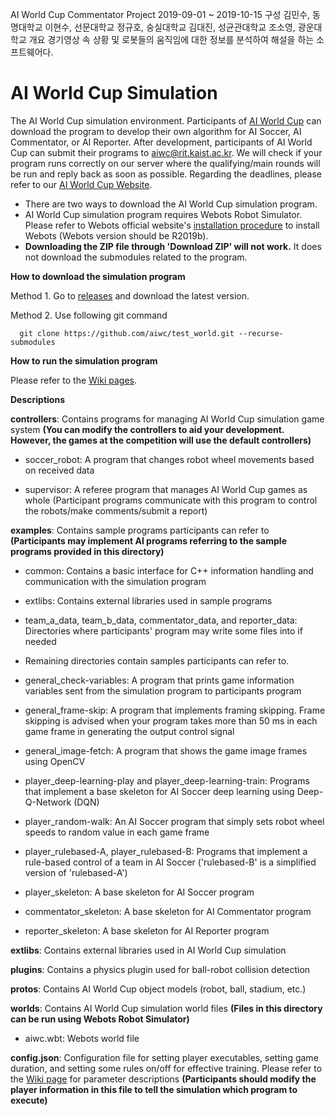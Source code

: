 AI World Cup Commentator
Project
2019-09-01 ~ 2019-10-15
구성
김민수, 동명대학교
이현수, 선문대학교
정규호, 숭실대학교
김대진, 성균관대학교
조소영, 광운대학교
개요
경기영상 속 상황 및 로봇들의 움직임에 대한 정보를 분석하여 해설을 하는 소프트웨어다.

# AI World Cup Simulation

The AI World Cup simulation environment. Participants of [AI World Cup](http://aiworldcup.org/) can download the program to develop their own algorithm for AI Soccer, AI Commentator, or AI Reporter. After development, participants of AI World Cup can submit their programs to [aiwc@rit.kaist.ac.kr](aiwc@rit.kaist.ac.kr). We will check if your program runs correctly on our server where the qualifying/main rounds will be run and reply back as soon as possible. Regarding the deadlines, please refer to our [AI World Cup Website](http://aiworldcup.org/).

- There are two ways to download the AI World Cup simulation program.
- AI World Cup simulation program requires Webots Robot Simulator. Please refer to Webots official website's [installation procedure](https://www.cyberbotics.com/doc/guide/installation-procedure) to install Webots (Webots version should be R2019b).
- **Downloading the ZIP file through 'Download ZIP' will not work.** It does not download the submodules related to the program.

**How to download the simulation program**

Method 1. Go to [releases](https://github.com/aiwc/test_world/releases) and download the latest version.

Method 2. Use following git command

      git clone https://github.com/aiwc/test_world.git --recurse-submodules

**How to run the simulation program**

Please refer to the [Wiki pages](https://github.com/aiwc/test_world/wiki).

**Descriptions**

**controllers**: Contains programs for managing AI World Cup simulation game system **(You can modify the controllers to aid your development. However, the games at the competition will use the default controllers)**

- soccer_robot: A program that changes robot wheel movements based on received data

- supervisor: A referee program that manages AI World Cup games as whole (Participant programs communicate with this program to control the robots/make comments/submit a report)

**examples**: Contains sample programs participants can refer to **(Participants may implement AI programs referring to the sample programs provided in this directory)**

- common: Contains a basic interface for C++ information handling and communication with the simulation program

- extlibs: Contains external libraries used in sample programs

- team_a_data, team_b_data, commentator_data, and reporter_data: Directories where participants' program may write some files into if needed

- Remaining directories contain samples participants can refer to.

- general_check-variables: A program that prints game information variables sent from the simulation program to participants program

- general_frame-skip: A program that implements framing skipping. Frame skipping is advised when your program takes more than 50 ms in each game frame in generating the output control signal

- general_image-fetch: A program that shows the game image frames using OpenCV

- player_deep-learning-play and player_deep-learning-train: Programs that implement a base skeleton for AI Soccer deep learning using Deep-Q-Network (DQN)

- player_random-walk: An AI Soccer program that simply sets robot wheel speeds to random value in each game frame

- player_rulebased-A, player_rulebased-B: Programs that implement a rule-based control of a team in AI Soccer ('rulebased-B' is a simplified version of 'rulebased-A')

- player_skeleton: A base skeleton for AI Soccer program

- commentator_skeleton: A base skeleton for AI Commentator program

- reporter_skeleton: A base skeleton for AI Reporter program

**extlibs**: Contains external libraries used in AI World Cup simulation

**plugins**: Contains a physics plugin used for ball-robot collision detection

**protos**: Contains AI World Cup object models (robot, ball, stadium, etc.)

**worlds**: Contains AI World Cup simulation world files **(Files in this directory can be run using Webots Robot Simulator)**

- aiwc.wbt: Webots world file

**config.json**: Configuration file for setting player executables, setting game duration, and setting some rules on/off for effective training. Please refer to the [Wiki page](https://github.com/aiwc/test_world/wiki/How-to-use-AI-World-Cup-simulation-program) for parameter descriptions **(Participants should modify the player information in this file to tell the simulation which program to execute)**
